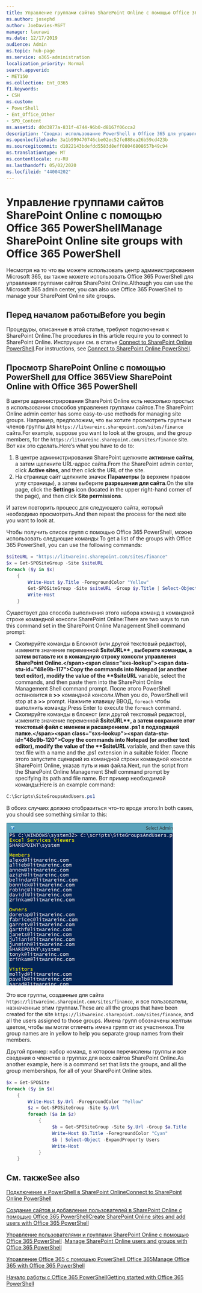 ```yaml
---
title: Управление группами сайтов SharePoint Online с помощью Office 365 PowerShell
ms.author: josephd
author: JoeDavies-MSFT
manager: laurawi
ms.date: 12/17/2019
audience: Admin
ms.topic: hub-page
ms.service: o365-administration
localization_priority: Normal
search.appverid:
- MET150
ms.collection: Ent_O365
f1.keywords:
- CSH
ms.custom:
- PowerShell
- Ent_Office_Other
- SPO_Content
ms.assetid: d0d3877a-831f-4744-96b0-d8167f06cca2
description: 'Сводка: использование PowerShell в Office 365 для управления группами сайтов SharePoint Online.'
ms.openlocfilehash: 3a1b999470746cbe02ec52fe888ea26b59cd423b
ms.sourcegitcommit: d1022143bdefdd5583d8eff08046808657b49c94
ms.translationtype: MT
ms.contentlocale: ru-RU
ms.lasthandoff: 05/02/2020
ms.locfileid: "44004202"
---
```

# <a name="manage-sharepoint-online-site-groups-with-office-365-powershell"></a><span data-ttu-id="48e9b-103">Управление группами сайтов SharePoint Online с помощью Office 365 PowerShell</span><span class="sxs-lookup"><span data-stu-id="48e9b-103">Manage SharePoint Online site groups with Office 365 PowerShell</span></span>

<span data-ttu-id="48e9b-104">Несмотря на то что вы можете использовать центр администрирования Microsoft 365, вы также можете использовать Office 365 PowerShell для управления группами сайтов SharePoint Online.</span><span class="sxs-lookup"><span data-stu-id="48e9b-104">Although you can use the Microsoft 365 admin center, you can also use Office 365 PowerShell to manage your SharePoint Online site groups.</span></span>

## <a name="before-you-begin"></a><span data-ttu-id="48e9b-105">Перед началом работы</span><span class="sxs-lookup"><span data-stu-id="48e9b-105">Before you begin</span></span>

<span data-ttu-id="48e9b-106">Процедуры, описанные в этой статье, требуют подключения к SharePoint Online.</span><span class="sxs-lookup"><span data-stu-id="48e9b-106">The procedures in this article require you to connect to SharePoint Online.</span></span> <span data-ttu-id="48e9b-107">Инструкции см. в статье [Connect to SharePoint Online PowerShell](https://docs.microsoft.com/powershell/sharepoint/sharepoint-online/connect-sharepoint-online?view=sharepoint-ps).</span><span class="sxs-lookup"><span data-stu-id="48e9b-107">For instructions, see [Connect to SharePoint Online PowerShell](https://docs.microsoft.com/powershell/sharepoint/sharepoint-online/connect-sharepoint-online?view=sharepoint-ps).</span></span>

## <a name="view-sharepoint-online-with-office-365-powershell"></a><span data-ttu-id="48e9b-108">Просмотр SharePoint Online с помощью PowerShell для Office 365</span><span class="sxs-lookup"><span data-stu-id="48e9b-108">View SharePoint Online with Office 365 PowerShell</span></span>

<span data-ttu-id="48e9b-109">В центре администрирования SharePoint Online есть несколько простых в использовании способов управления группами сайтов.</span><span class="sxs-lookup"><span data-stu-id="48e9b-109">The SharePoint Online admin center has some easy-to-use methods for managing site groups.</span></span> <span data-ttu-id="48e9b-110">Например, предположим, что вы хотите просмотреть группы и членов группы для `https://litwareinc.sharepoint.com/sites/finance` сайта.</span><span class="sxs-lookup"><span data-stu-id="48e9b-110">For example, suppose you want to look at the groups, and the group members, for the `https://litwareinc.sharepoint.com/sites/finance` site.</span></span> <span data-ttu-id="48e9b-111">Вот как это сделать.</span><span class="sxs-lookup"><span data-stu-id="48e9b-111">Here’s what you have to do to:</span></span>

1. <span data-ttu-id="48e9b-112">В центре администрирования SharePoint щелкните **активные сайты**, а затем щелкните URL-адрес сайта.</span><span class="sxs-lookup"><span data-stu-id="48e9b-112">From the SharePoint admin center, click **Active sites**, and then click the URL of the site.</span></span>
2. <span data-ttu-id="48e9b-113">На странице сайт щелкните значок **Параметры** (в верхнем правом углу страницы), а затем выберите **разрешения для сайта**.</span><span class="sxs-lookup"><span data-stu-id="48e9b-113">On the site page, click the **Settings** icon (located in the upper right-hand corner of the page), and then click **Site permissions**.</span></span>

<span data-ttu-id="48e9b-114">И затем повторить процесс для следующего сайта, который необходимо просмотреть.</span><span class="sxs-lookup"><span data-stu-id="48e9b-114">And then repeat the process for the next site you want to look at.</span></span>

<span data-ttu-id="48e9b-115">Чтобы получить список групп с помощью Office 365 PowerShell, можно использовать следующие команды:</span><span class="sxs-lookup"><span data-stu-id="48e9b-115">To get a list of the groups with Office 365 PowerShell, you can use the following commands:</span></span>

```powershell
$siteURL = "https://litwareinc.sharepoint.com/sites/finance"
$x = Get-SPOSiteGroup -Site $siteURL
foreach ($y in $x)
    {
        Write-Host $y.Title -ForegroundColor "Yellow"
        Get-SPOSiteGroup -Site $siteURL -Group $y.Title | Select-Object -ExpandProperty Users
        Write-Host
    }
```

<span data-ttu-id="48e9b-116">Существует два способа выполнения этого набора команд в командной строке командной консоли SharePoint Online:</span><span class="sxs-lookup"><span data-stu-id="48e9b-116">There are two ways to run this command set in the SharePoint Online Management Shell command prompt:</span></span>

- <span data-ttu-id="48e9b-117">Скопируйте команды в Блокнот (или другой текстовый редактор), измените значение переменной **$siteURL** , выберите команды, а затем вставьте их в командную строку консоли управления SharePoint Online.</span><span class="sxs-lookup"><span data-stu-id="48e9b-117">Copy the commands into Notepad (or another text editor), modify the value of the **$siteURL** variable, select the commands, and then paste them into the SharePoint Online Management Shell command prompt.</span></span> <span data-ttu-id="48e9b-118">После этого PowerShell остановится в **>>** командной консоли.</span><span class="sxs-lookup"><span data-stu-id="48e9b-118">When you do, PowerShell will stop at a **>>** prompt.</span></span> <span data-ttu-id="48e9b-119">Нажмите клавишу ВВОД, `foreach` чтобы выполнить команду.</span><span class="sxs-lookup"><span data-stu-id="48e9b-119">Press Enter to execute the `foreach` command.</span></span><br/>
- <span data-ttu-id="48e9b-120">Скопируйте команды в блокнот (или другой текстовый редактор), измените значение переменной **$siteURL**, а затем сохраните этот текстовый файл с именем и расширением .ps1 в подходящей папке.</span><span class="sxs-lookup"><span data-stu-id="48e9b-120">Copy the commands into Notepad (or another text editor), modify the value of the **$siteURL** variable, and then save this text file with a name and the .ps1 extension in a suitable folder.</span></span> <span data-ttu-id="48e9b-121">После этого запустите сценарий из командной строки командной консоли SharePoint Online, указав путь и имя файла.</span><span class="sxs-lookup"><span data-stu-id="48e9b-121">Next, run the script from the SharePoint Online Management Shell command prompt by specifying its path and file name.</span></span> <span data-ttu-id="48e9b-122">Вот пример необходимой команды:</span><span class="sxs-lookup"><span data-stu-id="48e9b-122">Here is an example command:</span></span>

```powershell
C:\Scripts\SiteGroupsAndUsers.ps1
```

<span data-ttu-id="48e9b-123">В обоих случаях должно отобразиться что-то вроде этого:</span><span class="sxs-lookup"><span data-stu-id="48e9b-123">In both cases, you should see something similar to this:</span></span>

![Группы сайтов SharePoint Online](media/SPO-site-groups.png)

<span data-ttu-id="48e9b-125">Это все группы, созданные для сайта `https://litwareinc.sharepoint.com/sites/finance`, и все пользователи, назначенные этим группам.</span><span class="sxs-lookup"><span data-stu-id="48e9b-125">These are all the groups that have been created for the site `https://litwareinc.sharepoint.com/sites/finance`, and all the users assigned to those groups.</span></span> <span data-ttu-id="48e9b-126">Имена групп обозначены желтым цветом, чтобы вы могли отличить имена групп от их участников.</span><span class="sxs-lookup"><span data-stu-id="48e9b-126">The group names are in yellow to help you separate group names from their members.</span></span>

<span data-ttu-id="48e9b-127">Другой пример: набор команд, в котором перечислены группы и все сведения о членстве в группах для всех сайтов SharePoint Online.</span><span class="sxs-lookup"><span data-stu-id="48e9b-127">As another example, here is a command set that lists the groups, and all the group memberships, for all of your SharePoint Online sites.</span></span>

```powershell
$x = Get-SPOSite
foreach ($y in $x)
    {
        Write-Host $y.Url -ForegroundColor "Yellow"
        $z = Get-SPOSiteGroup -Site $y.Url
        foreach ($a in $z)
            {
                 $b = Get-SPOSiteGroup -Site $y.Url -Group $a.Title 
                 Write-Host $b.Title -ForegroundColor "Cyan"
                 $b | Select-Object -ExpandProperty Users
                 Write-Host
            }
    }
```
    
## <a name="see-also"></a><span data-ttu-id="48e9b-128">См. также</span><span class="sxs-lookup"><span data-stu-id="48e9b-128">See also</span></span>

[<span data-ttu-id="48e9b-129">Подключение к PowerShell в SharePoint Online</span><span class="sxs-lookup"><span data-stu-id="48e9b-129">Connect to SharePoint Online PowerShell</span></span>](https://docs.microsoft.com/powershell/sharepoint/sharepoint-online/connect-sharepoint-online?view=sharepoint-ps)

[<span data-ttu-id="48e9b-130">Создание сайтов и добавление пользователей в SharePoint Online с помощью Office 365 PowerShell</span><span class="sxs-lookup"><span data-stu-id="48e9b-130">Create SharePoint Online sites and add users with Office 365 PowerShell</span></span>](create-sharepoint-sites-and-add-users-with-powershell.md)

<span data-ttu-id="48e9b-131">[Управление пользователями и группами SharePoint Online с помощью Office 365 PowerShell](manage-sharepoint-users-and-groups-with-powershell.md) .</span><span class="sxs-lookup"><span data-stu-id="48e9b-131">[Manage SharePoint Online users and groups with Office 365 PowerShell](manage-sharepoint-users-and-groups-with-powershell.md)</span></span>

[<span data-ttu-id="48e9b-132">Управление Office 365 с помощью PowerShell Office 365</span><span class="sxs-lookup"><span data-stu-id="48e9b-132">Manage Office 365 with Office 365 PowerShell</span></span>](manage-office-365-with-office-365-powershell.md)
  
[<span data-ttu-id="48e9b-133">Начало работы с Office 365 PowerShell</span><span class="sxs-lookup"><span data-stu-id="48e9b-133">Getting started with Office 365 PowerShell</span></span>](getting-started-with-office-365-powershell.md)


